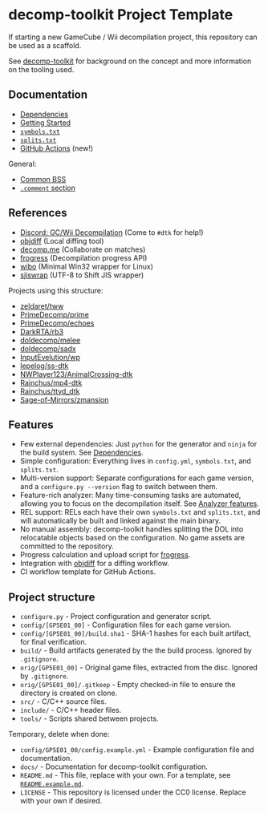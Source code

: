 # decomp-toolkit Project Template

If starting a new GameCube / Wii decompilation project, this repository can be used as a scaffold.

See [decomp-toolkit](https://github.com/encounter/decomp-toolkit) for background on the concept and more information on the tooling used.

## Documentation

- [Dependencies](docs/dependencies.md)
- [Getting Started](docs/getting_started.md)
- [`symbols.txt`](docs/symbols.md)
- [`splits.txt`](docs/splits.md)
- [GitHub Actions](docs/github_actions.md) (new!)

General:

- [Common BSS](docs/common_bss.md)
- [`.comment` section](docs/comment_section.md)

## References

- [Discord: GC/Wii Decompilation](https://discord.gg/hKx3FJJgrV) (Come to `#dtk` for help!)
- [objdiff](https://github.com/encounter/objdiff) (Local diffing tool)
- [decomp.me](https://decomp.me) (Collaborate on matches)
- [frogress](https://github.com/decompals/frogress) (Decompilation progress API)
- [wibo](https://github.com/decompals/wibo) (Minimal Win32 wrapper for Linux)
- [sjiswrap](https://github.com/encounter/sjiswrap) (UTF-8 to Shift JIS wrapper)

Projects using this structure:

- [zeldaret/tww](https://github.com/zeldaret/tww)
- [PrimeDecomp/prime](https://github.com/PrimeDecomp/prime)
- [PrimeDecomp/echoes](https://github.com/PrimeDecomp/echoes)
- [DarkRTA/rb3](https://github.com/DarkRTA/rb3)
- [doldecomp/melee](https://github.com/doldecomp/melee)
- [doldecomp/sadx](https://github.com/doldecomp/sadx)
- [InputEvelution/wp](https://github.com/InputEvelution/wp)
- [lepelog/ss-dtk](https://github.com/lepelog/ss-dtk)
- [NWPlayer123/AnimalCrossing-dtk](https://github.com/NWPlayer123/AnimalCrossing-dtk)
- [Rainchus/mp4-dtk](https://github.com/Rainchus/mp4-dtk)
- [Rainchus/ttyd_dtk](https://github.com/Rainchus/ttyd_dtk)
- [Sage-of-Mirrors/zmansion](https://github.com/Sage-of-Mirrors/zmansion)

## Features

- Few external dependencies: Just `python` for the generator and `ninja` for the build system. See [Dependencies](docs/dependencies.md).
- Simple configuration: Everything lives in `config.yml`, `symbols.txt`, and `splits.txt`.
- Multi-version support: Separate configurations for each game version, and a `configure.py --version` flag to switch between them.
- Feature-rich analyzer: Many time-consuming tasks are automated, allowing you to focus on the decompilation itself. See [Analyzer features](https://github.com/encounter/decomp-toolkit#analyzer-features).
- REL support: RELs each have their own `symbols.txt` and `splits.txt`, and will automatically be built and linked against the main binary.
- No manual assembly: decomp-toolkit handles splitting the DOL into relocatable objects based on the configuration. No game assets are committed to the repository.
- Progress calculation and upload script for [frogress](https://github.com/decompals/frogress).
- Integration with [objdiff](https://github.com/encounter/objdiff) for a diffing workflow.
- CI workflow template for GitHub Actions.

## Project structure

- `configure.py` - Project configuration and generator script.
- `config/[GP5E01_00]` - Configuration files for each game version.
- `config/[GP5E01_00]/build.sha1` - SHA-1 hashes for each built artifact, for final verification.
- `build/` - Build artifacts generated by the the build process. Ignored by `.gitignore`.
- `orig/[GP5E01_00]` - Original game files, extracted from the disc. Ignored by `.gitignore`.
- `orig/[GP5E01_00]/.gitkeep` - Empty checked-in file to ensure the directory is created on clone.
- `src/` - C/C++ source files.
- `include/` - C/C++ header files.
- `tools/` - Scripts shared between projects.

Temporary, delete when done:

- `config/GP5E01_00/config.example.yml` - Example configuration file and documentation.
- `docs/` - Documentation for decomp-toolkit configuration.
- `README.md` - This file, replace with your own. For a template, see [`README.example.md`](README.example.md).
- `LICENSE` - This repository is licensed under the CC0 license. Replace with your own if desired.
